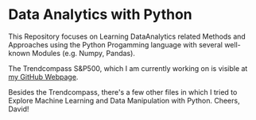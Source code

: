 # Data Analytics with Python

This Repository focuses on Learning DataAnalytics related Methods and Approaches using the Python Progamming language with several 
well-known Modules (e.g. Numpy, Pandas). 

The Trendcompass S&P500, which I am currently working on is visible at [my GitHub Webpage](https://nikolausdavid@github.io).

Besides the Trendcompass, there's a few other files in which I tried to Explore Machine Learning and Data Manipulation with Python. 
Cheers, David!


